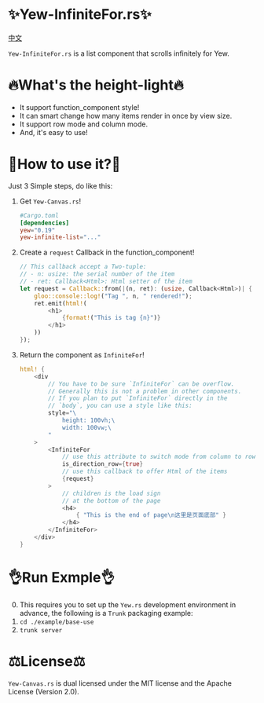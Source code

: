 # ✨Yew-InfiniteFor.rs✨

[中文](https://github.com/1216892614/Yew-InfiniteFor.rs/blob/main/README-zh.md)

`Yew-InfiniteFor.rs` is a list component that scrolls infinitely for Yew.

# 🔥What's the height-light🔥

-   It support function_component style!
-   It can smart change how many items render in once by view size.
-   It support row mode and column mode.
-   And, it's easy to use!

# 📑How to use it?📑

Just 3 Simple steps, do like this:

1. Get `Yew-Canvas.rs`!

    ```toml
    #Cargo.toml
    [dependencies]
    yew="0.19"
    yew-infinite-list="..."
    ```

1. Create a `request` Callback in the function_component!

    ```rust
    // This callback accept a Two-tuple:
    // - n: usize: the serial number of the item
    // - ret: Callback<Html>: Html setter of the item
    let request = Callback::from(|(n, ret): (usize, Callback<Html>)| {
        gloo::console::log!("Tag ", n, " rendered!");
        ret.emit(html!(
            <h1>
                {format!("This is tag {n}")}
            </h1>
        ))
    });
    ```

1. Return the component as `InfiniteFor`!
    ```rust
    html! {
        <div
            // You have to be sure `InfiniteFor` can be overflow.
            // Generally this is not a problem in other components.
            // If you plan to put `InfiniteFor` directly in the
            // `body`, you can use a style like this:
            style="\
                height: 100vh;\
                width: 100vw;\
            "
        >
            <InfiniteFor
                // use this attribute to switch mode from column to row
                is_direction_row={true}
                // use this callback to offer Html of the items
                {request}
            >
                // children is the load sign
                // at the bottom of the page
                <h4>
                    { "This is the end of page\n这里是页面底部" }
                </h4>
            </InfiniteFor>
        </div>
    }
    ```

# 👌Run Exmple👌

0. This requires you to set up the `Yew.rs` development environment in advance, the following is a `Trunk` packaging example:
1. `cd ./example/base-use`
2. `trunk server`

# ⚖️License⚖️

`Yew-Canvas.rs` is dual licensed under the MIT license and the Apache License (Version 2.0).
